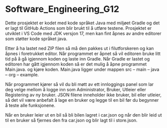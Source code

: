 # Software_Engineering_G12
Dette prosjektet er kodet med kode språket Java med miljøet Gradle og det er lagt til GitHub Actions som blir brukt til å utføre testene.
Prosjektet er utviklet i VS Code med JDK versjon 17, men kan fint åpnes av andre editorer som støtter kode språket java. 

Etter å ha lastet ned ZIP filen så må den pakkes ut i filutforskeren og kan åpnes i foretrukket editor.
Når programmet er åpnet så vil editoren bruke litt tid på å gå igjennom koden og laste inn Gradle. Når Gradle er lastet og editoren har gått igjennom koden så er det
mulig å åpne programmet Main.java. og kjøre koden. Main.java ligger under mappen src – main – java – org – example. 

Når programmet kjører så vil du bli møtt av ett innloggings panel som lar deg velge mellom å logge inn som Administrator, Bruker, Utleier eller Registering av ny bruker.
JSON filene inneholder ikke bruker, bil eller utleier, så det vil være anbefalt å lage en bruker og legge til en bil før du begynner å teste alle funksjonene. 

Når en bruker leier ut en bil så bli bilen lagret i car.json og når den blir leid ut til en bruker så fjernes den fra car.json og blir lagt til i store.json.
